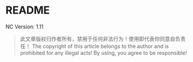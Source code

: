 # README
NC Version: 1.11

>此文章版权归作者所有，禁用于任何非法行为！使用即代表你同意自负责任！
>The copyright of this article belongs to the author and is prohibited for any illegal acts! By using, you agree to be responsible!
